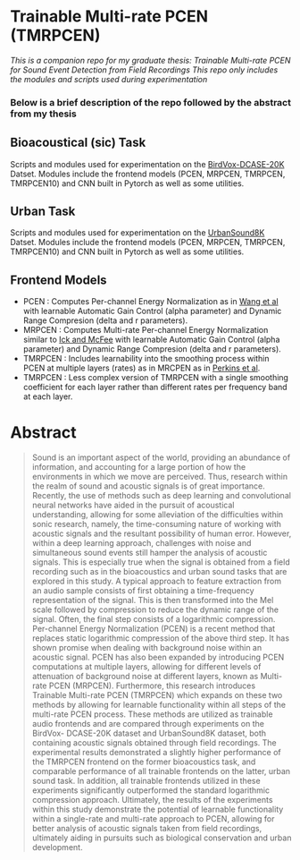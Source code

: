 # Trainable Multi-rate PCEN (TMRPCEN)
_This is a companion repo for my graduate thesis: Trainable Multi-rate PCEN for Sound Event Detection from Field Recordings_
_This repo only includes the modules and scripts used during experimentation_

### Below is a brief description of the repo followed by the abstract from my thesis

## Bioacoustical (sic) Task
Scripts and modules used for experimentation on the [BirdVox-DCASE-20K](https://zenodo.org/records/1208080) Datset.
Modules include the frontend models (PCEN, MRPCEN, TMRPCEN, TMRPCEN10) and CNN built in Pytorch as well as some utilities.

## Urban Task
Scripts and modules used for experimentation on the [UrbanSound8K](https://urbansounddataset.weebly.com/urbansound8k.html) Datset.
Modules include the frontend models (PCEN, MRPCEN, TMRPCEN, TMRPCEN10) and CNN built in Pytorch as well as some utilities.

## Frontend Models
+ PCEN : Computes Per-channel Energy Normalization as in [Wang et al](https://arxiv.org/abs/1607.05666) with learnable Automatic Gain Control (alpha parameter) and Dynamic Range Compresion (delta and r parameters).
+ MRPCEN : Computes Multi-rate Per-channel Energy Normalization similar to [Ick and McFee](https://arxiv.org/abs/2102.03468) with learnable Automatic Gain Control (alpha parameter) and Dynamic Range Compresion (delta and r parameters).
+ TMRPCEN : Includes learnability into the smoothing process within PCEN at multiple layers (rates) as in MRCPEN as in [Perkins et al](https://ieeexplore.ieee.org/document/10326212).
+ TMRPCEN : Less complex version of TMRPCEN with a single smoothing coefficient for each layer rather than different rates per frequency band at each layer.

# Abstract
> Sound is an important aspect of the world, providing an abundance of information, and accounting for a large portion of how the environments in which we move are perceived. Thus, research within the realm of sound and acoustic signals is of great importance. Recently, the use of methods such as deep learning and convolutional neural networks have aided in the pursuit of acoustical understanding, allowing for some alleviation of the difficulties within sonic research, namely, the time-consuming nature of working with acoustic signals and the resultant possibility of human error. However, within a deep learning approach, challenges with noise and simultaneous sound events still hamper the analysis of acoustic signals. This is especially true when the signal is obtained from a field recording such as in the bioacoustics and urban sound tasks that are explored in this study.
A typical approach to feature extraction from an audio sample consists of first obtaining a time-frequency representation of the signal. This is then transformed into the Mel scale followed by compression to reduce the dynamic range of the signal. Often, the final step consists of a logarithmic compression. Per-channel Energy Normalization (PCEN) is a recent method that replaces static logarithmic compression of the above third step. It has shown promise when dealing with background noise within an acoustic signal. PCEN has also been expanded by introducing PCEN computations at multiple layers, allowing for different levels of attenuation of background noise at different layers, known as Multi-rate PCEN (MRPCEN). Furthermore, this research introduces Trainable Multi-rate PCEN (TMRPCEN) which expands on these two methods by allowing for learnable functionality within all steps of the multi-rate PCEN process. These methods are utilized as trainable audio frontends and are compared through experiments on the BirdVox- DCASE-20K dataset and UrbanSound8K dataset, both containing acoustic signals obtained through field recordings.
The experimental results demonstrated a slightly higher performance of the TMRPCEN frontend on the former bioacoustics task, and comparable performance of all trainable frontends on the latter, urban sound task. In addition, all trainable frontends utilized in these experiments significantly outperformed the standard logarithmic compression approach. Ultimately, the results of the experiments within this study demonstrate the potential of learnable functionality within a single-rate and multi-rate approach to PCEN, allowing for better analysis of acoustic signals taken from field recordings, ultimately aiding in pursuits such as biological conservation and urban development.

